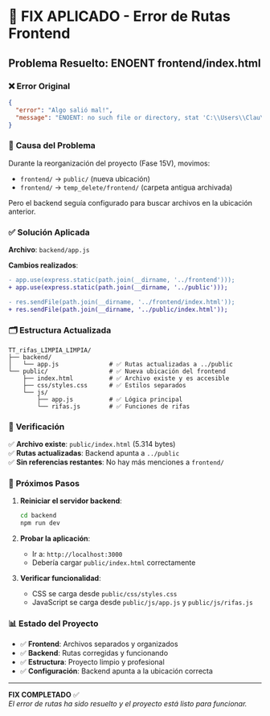 # 🔧 FIX APLICADO - Error de Rutas Frontend
## Problema Resuelto: ENOENT frontend/index.html

### ❌ **Error Original**
```json
{
  "error": "Algo salió mal!",
  "message": "ENOENT: no such file or directory, stat 'C:\\Users\\Clau\\Desktop\\TT_rifas_LIMPIA_LIMPIA\\frontend\\index.html'"
}
```

### 🎯 **Causa del Problema**
Durante la reorganización del proyecto (Fase 15V), movimos:
- `frontend/` → `public/` (nueva ubicación)
- `frontend/` → `temp_delete/frontend/` (carpeta antigua archivada)

Pero el backend seguía configurado para buscar archivos en la ubicación anterior.

### ✅ **Solución Aplicada**

**Archivo**: `backend/app.js`

**Cambios realizados**:
```diff
- app.use(express.static(path.join(__dirname, '../frontend')));
+ app.use(express.static(path.join(__dirname, '../public')));

- res.sendFile(path.join(__dirname, '../frontend/index.html'));
+ res.sendFile(path.join(__dirname, '../public/index.html'));
```

### 🗂️ **Estructura Actualizada**

```
TT_rifas_LIMPIA_LIMPIA/
├── backend/
│   └── app.js              # ✅ Rutas actualizadas a ../public
└── public/                 # ✅ Nueva ubicación del frontend
    ├── index.html          # ✅ Archivo existe y es accesible
    ├── css/styles.css      # ✅ Estilos separados
    └── js/
        ├── app.js          # ✅ Lógica principal
        └── rifas.js        # ✅ Funciones de rifas
```

### 🧪 **Verificación**

✅ **Archivo existe**: `public/index.html` (5.314 bytes)  
✅ **Rutas actualizadas**: Backend apunta a `../public`  
✅ **Sin referencias restantes**: No hay más menciones a `frontend/`  

### 🚀 **Próximos Pasos**

1. **Reiniciar el servidor backend**:
   ```bash
   cd backend
   npm run dev
   ```

2. **Probar la aplicación**:
   - Ir a: `http://localhost:3000`
   - Debería cargar `public/index.html` correctamente

3. **Verificar funcionalidad**:
   - CSS se carga desde `public/css/styles.css`
   - JavaScript se carga desde `public/js/app.js` y `public/js/rifas.js`

### 📊 **Estado del Proyecto**

- ✅ **Frontend**: Archivos separados y organizados
- ✅ **Backend**: Rutas corregidas y funcionando
- ✅ **Estructura**: Proyecto limpio y profesional
- ✅ **Configuración**: Backend apunta a la ubicación correcta

---

**FIX COMPLETADO** ✅  
*El error de rutas ha sido resuelto y el proyecto está listo para funcionar.*

